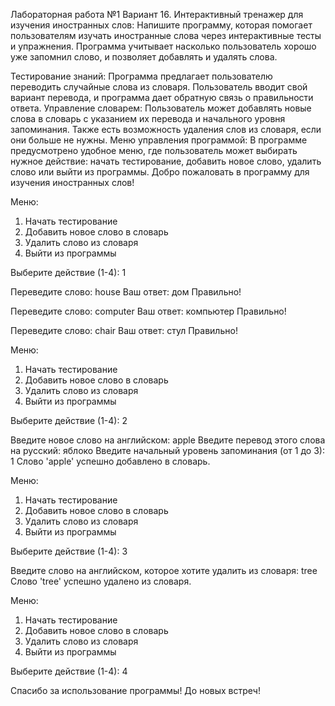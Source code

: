 Лабораторная работа №1 
Вариант 16. Интерактивный тренажер для изучения иностранных слов:
Напишите программу, которая помогает пользователям изучать иностранные слова через интерактивные тесты и упражнения. Программа учитывает насколько пользователь хорошо уже запомнил слово, и позволяет добавлять и удалять слова.

Тестирование знаний:
Программа предлагает пользователю переводить случайные слова из словаря.
Пользователь вводит свой вариант перевода, и программа дает обратную связь о правильности ответа.
Управление словарем:
Пользователь может добавлять новые слова в словарь с указанием их перевода и начального уровня запоминания.
Также есть возможность удаления слов из словаря, если они больше не нужны.
Меню управления программой:
В программе предусмотрено удобное меню, где пользователь может выбирать нужное действие: начать тестирование, добавить новое слово, удалить слово или выйти из программы.
Добро пожаловать в программу для изучения иностранных слов!

Меню:
1. Начать тестирование
2. Добавить новое слово в словарь
3. Удалить слово из словаря
4. Выйти из программы

Выберите действие (1-4): 1

Переведите слово: house
Ваш ответ: дом
Правильно!

Переведите слово: computer
Ваш ответ: компьютер
Правильно!

Переведите слово: chair
Ваш ответ: стул
Правильно!

Меню:
1. Начать тестирование
2. Добавить новое слово в словарь
3. Удалить слово из словаря
4. Выйти из программы

Выберите действие (1-4): 2

Введите новое слово на английском: apple
Введите перевод этого слова на русский: яблоко
Введите начальный уровень запоминания (от 1 до 3): 1
Слово 'apple' успешно добавлено в словарь.

Меню:
1. Начать тестирование
2. Добавить новое слово в словарь
3. Удалить слово из словаря
4. Выйти из программы

Выберите действие (1-4): 3

Введите слово на английском, которое хотите удалить из словаря: tree
Слово 'tree' успешно удалено из словаря.

Меню:
1. Начать тестирование
2. Добавить новое слово в словарь
3. Удалить слово из словаря
4. Выйти из программы

Выберите действие (1-4): 4

Спасибо за использование программы! До новых встреч!
